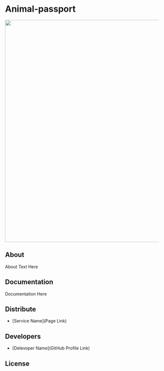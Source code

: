 # Animal-passport


<p align="center">
      <img src="https://ibb.co/sq3YZZS" width="726">
</p>


## About

About Text Here

## Documentation

Documentation Here

## Distribute

- [Service Name](Page Link)


## Developers

- [Delevoper Name](GitHub Profile Link)

## License
